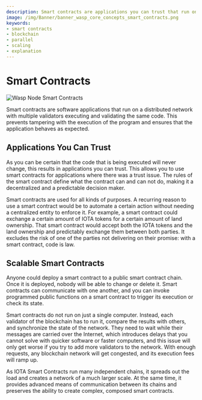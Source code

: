 ```yaml
---
description: Smart contracts are applications you can trust that run on a distributed network with multiple validators all executing and validating the same code.
image: /img/Banner/banner_wasp_core_concepts_smart_contracts.png
keywords:
- smart contracts
- blockchain
- parallel
- scaling
- explanation
---
```

# Smart Contracts

![Wasp Node Smart Contracts](/img/Banner/banner_wasp_core_concepts_smart_contracts.png)

Smart contracts are software applications that run on a distributed network with multiple validators executing and validating the same code. This prevents tampering with the execution of the program and ensures that the application behaves as expected. 

## Applications You Can Trust

As you can be certain that the code that is being executed will never change, this results in applications you can trust. This allows you to use smart contracts for applications where there was a trust issue. The rules of the smart contract define what the contract can and can not do, making it a decentralized and a predictable decision maker.

Smart contracts are used for all kinds of purposes. A recurring reason to use a smart contract would be to automate a certain action without needing a centralized entity to enforce it. For example, a smart contract could exchange a certain amount of IOTA tokens for a certain amount of land ownership. That smart contract would accept both the IOTA tokens and the land ownership and predictably exchange them between both parties. It excludes the risk of one of the parties not delivering on their promise: with a smart contract, code is law.

## Scalable Smart Contracts

Anyone could deploy a smart contract to a public smart contract chain. Once it is deployed, nobody will be able to change or delete it. Smart contracts can communicate with one another, and you can invoke programmed public functions on a smart contract to trigger its execution or check its state.

Smart contracts do not run on just a single computer. Instead, each validator of the blockchain has to run it, compare the results with others, and synchronize the state of the network. They need to wait while their messages are carried over the Internet, which introduces delays that you cannot solve with quicker software or faster computers, and this issue will only get worse if you try to add more validators to the network. With enough requests, any blockchain network will get congested, and its execution fees will ramp up.

As IOTA Smart Contracts run many independent chains, it spreads out the load and creates a network of a much larger scale. At the same time, it provides advanced means of communication between its chains and preserves the ability to create complex, composed smart contracts.